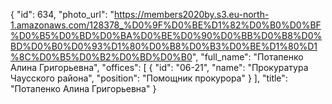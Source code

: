 {
    "id": 634,
    "photo_url": "https://members2020by.s3.eu-north-1.amazonaws.com/128378_%D0%9F%D0%BE%D1%82%D0%B0%D0%BF%D0%B5%D0%BD%D0%BA%D0%BE%D0%90%D0%BB%D0%B8%D0%BD%D0%B0%D0%93%D1%80%D0%B8%D0%B3%D0%BE%D1%80%D1%8C%D0%B5%D0%B2%D0%BD%D0%B0",
    "full_name": "Потапенко Алина Григорьевна",
    "offices": [
        {
            "id": "06-21",
            "name": "Прокуратура Чаусского района",
            "position": "Помощник прокурора"
        }
    ],
    "title": "Потапенко Алина Григорьевна"
}